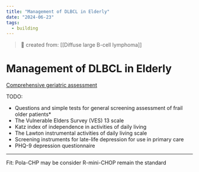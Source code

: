 ```yaml
---
title: "Management of DLBCL in Elderly"
date: "2024-06-23"
tags:
  - building
---
```


> 🌱 created from: [[Diffuse large B-cell lymphoma]]

# Management of DLBCL in Elderly

[Comprehensive geriatric assessment](https://www.uptodate.com/contents/comprehensive-geriatric-assessment)

TODO:

- Questions and simple tests for general screening assessment of frail older patients\*
- The Vulnerable Elders Survey (VES) 13 scale
- Katz index of independence in activities of daily living
- The Lawton instrumental activities of daily living scale
- Screening instruments for late-life depression for use in primary care
- PHQ-9 depression questionnaire

---
Fit: Pola-CHP may be consider
R-mini-CHOP remain the standard
